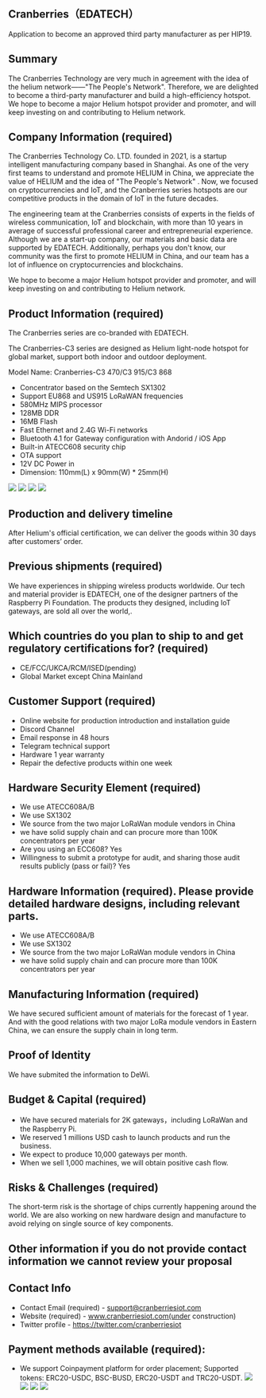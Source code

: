 ## Cranberries（EDATECH）


Application to become an approved third party manufacturer as per HIP19. 
## Summary
The Cranberries Technology are very much in agreement with the idea of the helium network——"The People's Network". Therefore, we are delighted to become a third-party manufacturer and build a high-efficiency hotspot. We hope to become a major Helium hotspot provider and promoter, and will keep investing on and contributing to Helium network.



## Company Information (required)
The Cranberries Technology Co. LTD. founded in 2021, is a startup intelligent manufacturing company based in Shanghai. As one of the very first teams to understand and promote HELIUM in China, we appreciate the value of HELIUM and the idea of "The People's Network" . Now, we focused on cryptocurrencies and IoT, and the Cranberries series hotspots are our competitive products in the domain of IoT in the future decades.

The engineering team at the Cranberries consists of experts in the fields of wireless communication, IoT and blockchain, with more than 10 years in average of successful professional career and entrepreneurial experience. Although we are a start-up company, our materials and basic data are supported by EDATECH. Additionally, perhaps you don't know, our community was the first to promote HELIUM in China, and our team has a lot of influence on cryptocurrencies and blockchains.

We hope to become a major Helium hotspot provider and promoter, and will keep investing on and contributing to Helium network.



## Product Information (required)
The Cranberries series are co-branded with EDATECH.

The Cranberries-C3 series are designed as Helium light-node hotspot for global market, support both indoor and outdoor deployment. 

Model Name: Cranberries-C3 470/C3 915/C3 868

* Concentrator based on the Semtech SX1302
* Support EU868 and US915 LoRaWAN frequencies
* 580MHz MIPS processor
* 128MB DDR
* 16MB Flash
* Fast Ethernet and 2.4G Wi-Fi networks
* Bluetooth 4.1 for Gateway configuration with Andorid / iOS App
* Built-in ATECC608 security chip
* OTA support
* 12V DC Power in
* Dimension: 110mm(L) x 90mm(W) * 25mm(H)


![](./Cranberries-full-RaspberryPi-logo1.jpg)
![](./Cranberries-full-RaspberryPi-logo2.jpg)
![](./Cranberries-full-RaspberryPi-logo3.jpeg)
![](./Cranberries-full-RaspberryPi-logo4.jpeg)



## Production and delivery timeline
After Helium's official certification, we can deliver the goods within 30 days after customers’ order.


## Previous shipments (required)
We have experiences in shipping wireless products worldwide. Our tech and material provider is EDATECH, one of the designer partners of the Raspberry Pi Foundation. The products they designed, including IoT gateways, are sold all over the world,.
 


## Which countries do you plan to ship to and get regulatory certifications for? (required)
* CE/FCC/UKCA/RCM/ISED(pending)
* Global Market except China Mainland



## Customer Support (required)
* Online website for production introduction and installation guide
* Discord Channel
* Email response in 48 hours
* Telegram technical support
* Hardware 1 year warranty
* Repair the defective products within one week



## Hardware Security Element (required)
* We use ATECC608A/B
* We use SX1302
* We source from the two major LoRaWan module vendors in China
* we have solid supply chain and can procure more than 100K concentrators per year
* Are you using an ECC608? Yes
* Willingness to submit a prototype for audit, and sharing those audit results publicly (pass or fail)? Yes


## Hardware Information (required). Please provide detailed hardware designs, including relevant parts.
* We use ATECC608A/B
* We use SX1302
* We source from the two major LoRaWan module vendors in China
* we have solid supply chain and can procure more than 100K concentrators per year



## Manufacturing Information (required)
We have secured sufficient amount of materials for the forecast of 1 year. And with the good relations with two major LoRa module vendors in Eastern China, we can ensure the supply chain in long term.



## Proof of Identity
We have submited the information to DeWi.



## Budget & Capital (required)
* We have secured materials for 2K gateways，including LoRaWan and the Raspberry Pi.
* We reserved 1 millions USD cash to launch products and run the business. 
* We expect to produce 10,000 gateways per month.
* When we sell 1,000 machines, we will obtain positive cash flow.


## Risks & Challenges (required)
The short-term risk is the shortage of chips currently happening around the world. We are also working on new hardware design and manufacture to avoid relying on single source of key components.



## Other information if you do not provide contact information we cannot review your proposal
## Contact Info 
* Contact Email (required) - support@cranberriesiot.com
* Website (required) - www.cranberriesiot.com(under construction)
* Twitter profile - https://twitter.com/cranberriesiot



## Payment methods available (required):
* We support Coinpayment platform for order placement; Supported tokens: ERC20-USDC, BSC-BUSD, ERC20-USDT and TRC20-USDT.
![](./Cranberries-full-RaspberryPi-logo1.jpg)
![](./Cranberries-full-RaspberryPi-logo2.jpg)
![](./Cranberries-full-RaspberryPi-logo3.jpeg)
![](./Cranberries-full-RaspberryPi-logo4.jpeg)
